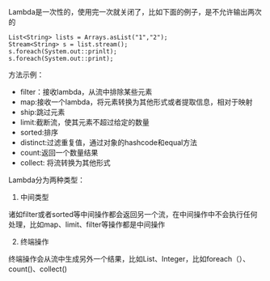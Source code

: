 Lambda是一次性的，使用完一次就关闭了，比如下面的例子，是不允许输出两次的

    List<String> lists = Arrays.asList("1","2");
    Stream<String> s = list.stream();
    s.foreach(System.out::prinlt);
    s.foreach(System.out::print);

方法示例：
- filter：接收lambda，从流中排除某些元素
- map:接收一个lambda，将元素转换为其他形式或者提取信息，相对于映射
- ship:跳过元素
- limit:截断流，使其元素不超过给定的数量
- sorted:排序
- distinct:过滤重复值，通过对象的hashcode和equal方法
- count:返回一个数量结果
- collect: 将流转换为其他形式

Lambda分为两种类型：

1. 中间类型

诸如filter或者sorted等中间操作都会返回另一个流，在中间操作中不会执行任何处理，比如map、limit、filter等操作都是中间操作

2. 终端操作

终端操作会从流中生成另外一个结果，比如List、Integer，比如foreach（）、count()、collect()
